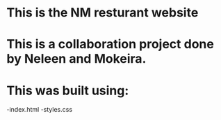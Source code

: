 # This is the NM resturant website  
# This is a collaboration project done by Neleen and Mokeira.
# This was built using:
-index.html
-styles.css
 